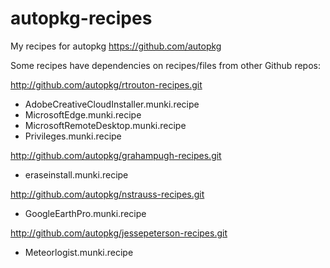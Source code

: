autopkg-recipes
===============

My recipes for autopkg https://github.com/autopkg

Some recipes have dependencies on recipes/files from other Github repos:

http://github.com/autopkg/rtrouton-recipes.git
- AdobeCreativeCloudInstaller.munki.recipe
- MicrosoftEdge.munki.recipe
- MicrosoftRemoteDesktop.munki.recipe
- Privileges.munki.recipe

http://github.com/autopkg/grahampugh-recipes.git
- eraseinstall.munki.recipe

http://github.com/autopkg/nstrauss-recipes.git
- GoogleEarthPro.munki.recipe

http://github.com/autopkg/jessepeterson-recipes.git
- Meteorlogist.munki.recipe